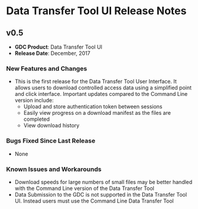 # Data Transfer Tool UI Release Notes

## v0.5
* __GDC Product__: Data Transfer Tool UI
* __Release Date__: December, 2017


### New Features and Changes
* This is the first release for the Data Transfer Tool User Interface.  It allows users to download controlled access data using a simplified point and click interface.  Important updates compared to the Command Line version include:
  * Upload and store authentication token between sessions
  * Easily view progress on a download manifest as the files are completed
  * View download history

### Bugs Fixed Since Last Release
* None

### Known Issues and Workarounds
* Download speeds for large numbers of small files may be better handled with the Command Line version of the Data Transfer Tool
* Data Submission to the GDC is not supported in the Data Transfer Tool UI.  Instead users must use the Command Line Data Transfer Tool
